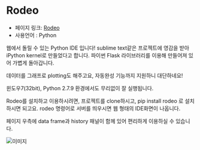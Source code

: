 # Rodeo

 - 페이지 링크: [Rodeo](https://github.com/yhat/rodeo)
 - 사용언어 : Python

웹에서 돌릴 수 있는 Python IDE 입니다! sublime text같은 프로젝트에 영감을 받아 iPython kernel로 만들었다고 합니다. 파이썬 Flask 라이브러리를 이용해 만들어져 있어 가볍게 돌아갑니다.

데이터를 그래프로 plotting도 해주고요, 자동완성 기능까지 지원하니 대단하네요!

윈도우7(32bit), Python 2.7.9 환경에서도 무리없이 잘 실행됩니다.

Rodeo를 설치하고 이용하시려면, 프로젝트를 clone하시고, pip install rodeo 로 설치하시면 되고요.
rodeo 명령어로 서버를 띄우시면 웹 형태의 IDE화면이 나옵니다.

페이지 우측에 data frame과 history 패널이 함께 있어 편리하게 이용하실 수 있습니다.

![이미지](https://raw.githubusercontent.com/TeamSEGO/github-trend-kr/master/img/Rodeo-Demo.gif)

